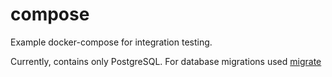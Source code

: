 # compose
Example docker-compose for integration testing.

Currently, contains only PostgreSQL.
For database migrations used [migrate](https://github.com/golang-migrate/migrate) 
